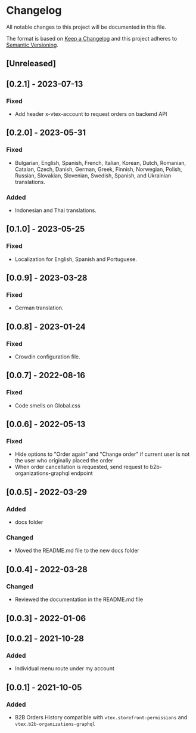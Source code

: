 # Changelog

All notable changes to this project will be documented in this file.

The format is based on [Keep a Changelog](http://keepachangelog.com/en/1.0.0/)
and this project adheres to [Semantic Versioning](http://semver.org/spec/v2.0.0.html).

## [Unreleased]

## [0.2.1] - 2023-07-13

### Fixed

- Add header x-vtex-account to request orders on backend API

## [0.2.0] - 2023-05-31

### Fixed

- Bulgarian, English, Spanish, French, Italian, Korean, Dutch, Romanian, Catalan, Czech, Danish, German, Greek, Finnish,
  Norwegian, Polish, Russian, Slovakian, Slovenian, Swedish, Spanish, and Ukrainian translations.

### Added

- Indonesian and Thai translations.

## [0.1.0] - 2023-05-25

### Fixed

- Localization for English, Spanish and Portuguese.

## [0.0.9] - 2023-03-28

### Fixed

- German translation.

## [0.0.8] - 2023-01-24

### Fixed

- Crowdin configuration file.

## [0.0.7] - 2022-08-16

### Fixed

- Code smells on Global.css

## [0.0.6] - 2022-05-13

### Fixed

- Hide options to "Order again" and "Change order" if current user is not the user who originally placed the order
- When order cancellation is requested, send request to b2b-organizations-graphql endpoint

## [0.0.5] - 2022-03-29

### Added

- docs folder

### Changed

- Moved the README.md file to the new docs folder

## [0.0.4] - 2022-03-28

### Changed

- Reviewed the documentation in the README.md file

## [0.0.3] - 2022-01-06

## [0.0.2] - 2021-10-28

### Added

- Individual menu route under my account

## [0.0.1] - 2021-10-05

### Added

- B2B Orders History compatible with `vtex.storefront-permissions` and `vtex.b2b-organizations-graphql`
